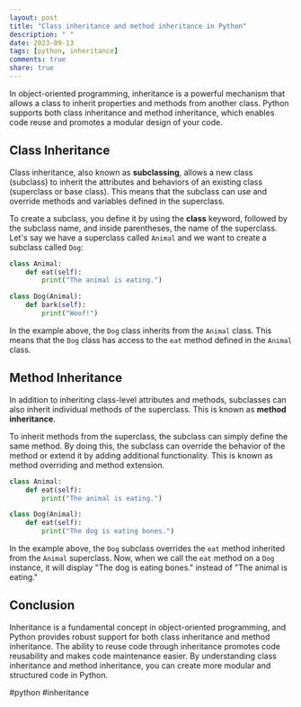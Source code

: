 ```yaml
---
layout: post
title: "Class inheritance and method inheritance in Python"
description: " "
date: 2023-09-13
tags: [python, inheritance]
comments: true
share: true
---
```


In object-oriented programming, inheritance is a powerful mechanism that allows a class to inherit properties and methods from another class. Python supports both class inheritance and method inheritance, which enables code reuse and promotes a modular design of your code.

## Class Inheritance

Class inheritance, also known as **subclassing**, allows a new class (subclass) to inherit the attributes and behaviors of an existing class (superclass or base class). This means that the subclass can use and override methods and variables defined in the superclass.

To create a subclass, you define it by using the **class** keyword, followed by the subclass name, and inside parentheses, the name of the superclass. Let's say we have a superclass called `Animal` and we want to create a subclass called `Dog`:

```python
class Animal:
    def eat(self):
        print("The animal is eating.")

class Dog(Animal):
    def bark(self):
        print("Woof!")
```

In the example above, the `Dog` class inherits from the `Animal` class. This means that the `Dog` class has access to the `eat` method defined in the `Animal` class.

## Method Inheritance

In addition to inheriting class-level attributes and methods, subclasses can also inherit individual methods of the superclass. This is known as **method inheritance**.

To inherit methods from the superclass, the subclass can simply define the same method. By doing this, the subclass can override the behavior of the method or extend it by adding additional functionality. This is known as method overriding and method extension.

```python
class Animal:
    def eat(self):
        print("The animal is eating.")

class Dog(Animal):
    def eat(self):
        print("The dog is eating bones.")
```

In the example above, the `Dog` subclass overrides the `eat` method inherited from the `Animal` superclass. Now, when we call the `eat` method on a `Dog` instance, it will display "The dog is eating bones." instead of "The animal is eating."

## Conclusion

Inheritance is a fundamental concept in object-oriented programming, and Python provides robust support for both class inheritance and method inheritance. The ability to reuse code through inheritance promotes code reusability and makes code maintenance easier. By understanding class inheritance and method inheritance, you can create more modular and structured code in Python.

#python #inheritance